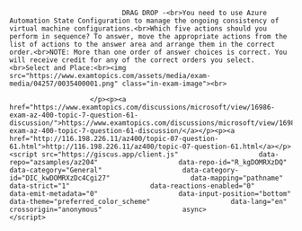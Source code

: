 <p class="card-text">
							
								DRAG DROP -<br>You need to use Azure Automation State Configuration to manage the ongoing consistency of virtual machine configurations.<br>Which five actions should you perform in sequence? To answer, move the appropriate actions from the list of actions to the answer area and arrange them in the correct order.<br>NOTE: More than one order of answer choices is correct. You will receive credit for any of the correct orders you select.<br>Select and Place:<br><img src="https://www.examtopics.com/assets/media/exam-media/04257/0035400001.png" class="in-exam-image"><br>
							
						</p><p><a href="https://www.examtopics.com/discussions/microsoft/view/16986-exam-az-400-topic-7-question-61-discussion/">https://www.examtopics.com/discussions/microsoft/view/16986-exam-az-400-topic-7-question-61-discussion/</a></p><p><a href="http://116.198.226.11/az400/topic-07-question-61.html">http://116.198.226.11/az400/topic-07-question-61.html</a></p><script src="https://giscus.app/client.js"                    data-repo="azsamples/az204"                    data-repo-id="R_kgDOMRXzDQ"                    data-category="General"                    data-category-id="DIC_kwDOMRXzDc4Cgi27"                    data-mapping="pathname"                    data-strict="1"                    data-reactions-enabled="0"                    data-emit-metadata="0"                    data-input-position="bottom"                    data-theme="preferred_color_scheme"                    data-lang="en"                    crossorigin="anonymous"                    async>                    </script>